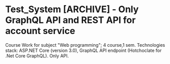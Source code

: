 # Test_System [ARCHIVE] - Only GraphQL API and REST API for account service
Course Work for subject "Web programming"; 4 course,1 sem.
Technologies stack: ASP.NET Core (version 3.0), GraphQL API endpoint (Hotchoclate for .Net Core GraphQL). Only API. 
